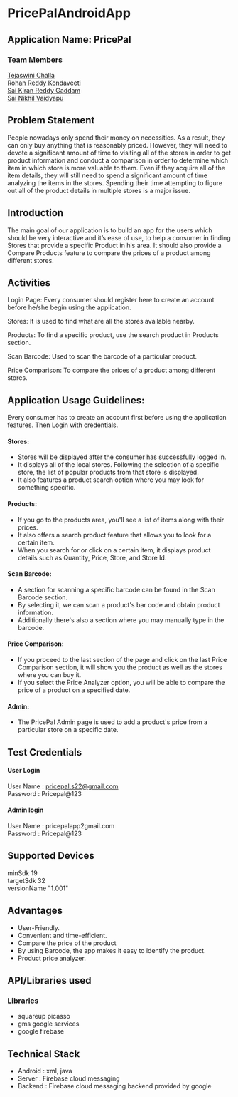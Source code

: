 # PricePalAndroidApp
## Application Name: PricePal

### Team Members
[Tejaswini Challa](https://github.com/tejaswinichalla1812)<br>
[Rohan Reddy Kondaveeti](https://github.com/rohan2453)<br>
[Sai Kiran Reddy Gaddam](https://github.com/iamsaikiran)<br>
[Sai Nikhil Vaidyapu](https://github.com/vaidyapusainikhil)


## Problem Statement
People nowadays only spend their money on necessities. As a result, they can only buy anything that is reasonably priced. However, they will need to devote a significant amount of time to visiting all of the stores in order to get product information and conduct a comparison in order to determine which item in which store is more valuable to them. Even if they acquire all of the item details, they will still need to spend a significant amount of time analyzing the items in the stores. Spending their time attempting to figure out all of the product details in multiple stores is a major issue.


## Introduction
The main goal of our application is to build an app for the users which should be very interactive and it’s ease of use, to help a consumer in finding Stores that provide a specific Product in his area. It should also provide a Compare Products feature to compare the prices of a product among different stores.


## Activities
Login Page: Every consumer should register here to create an account before he/she begin using the application.

Stores: It is used to find what are all the stores available nearby.

Products: To find a specific product, use the search product in Products section.

Scan Barcode: Used to scan the barcode of a particular product.

Price Comparison: To compare the prices of a product among different stores.


## Application Usage Guidelines:
Every consumer has to create an account first before using the application features. Then Login with credentials.

#### Stores:
- Stores will be displayed after the consumer has successfully logged in.
- It displays all of the local stores. Following the selection of a specific store, the list of popular products from that store is displayed.
- It also features a product search option where you may look for something specific.

#### Products:
- If you go to the products area, you'll see a list of items along with their prices.
- It also offers a search product feature that allows you to look for a certain item.
- When you search for or click on a certain item, it displays product details such as Quantity, Price, Store, and Store Id.

#### Scan Barcode:
- A section for scanning a specific barcode can be found in the Scan Barcode section.
- By selecting it, we can scan a product's bar code and obtain product information.
- Additionally there's also a section where you may manually type in the barcode.

#### Price Comparison:
- If you proceed to the last section of the page and click on the last Price Comparison section, it will show you the product as well as the stores where you can buy it.
- If you select the Price Analyzer option, you will be able to compare the price of a product on a specified date.

#### Admin:
- The PricePal Admin page is used to add a product's price from a particular store on a specific date.


## Test Credentials

#### User Login
User Name : pricepal.s22@gmail.com<br>
Password : Pricepal@123

#### Admin login
User Name : pricepalapp2gmail.com<br>
Password : Pricepal@123


## Supported Devices
minSdk 19<br>
targetSdk 32<br>
versionName "1.001"


## Advantages
- User-Friendly.
- Convenient and time-efficient.
- Compare the price of the product
- By using Barcode, the app makes it easy to identify the product.
- Product price analyzer.


## API/Libraries used

### Libraries
- squareup picasso
- gms google services
- google firebase


## Technical Stack
- Android : xml, java 
- Server : Firebase cloud messaging      
- Backend : Firebase cloud messaging backend provided by google






